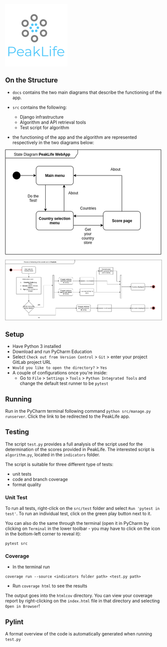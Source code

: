 ![Logo](src/static/87624d5c-f314-4a04-ab73-fb5cbc323835_200x200.png)

## On the Structure
* `docs` contains the two main diagrams that describe the functioning of the app.
* `src` contains the following:
    - Django infrastructure
    - Algorithm and API retrieval tools
    - Test script for algorithm
    
* the functioning of the app and the algorithm are represented respectively in the two diagrams below:

![App](docs/State%20Diagram%20of%20PeakLife.png)

![Logo](docs/Score_Algorithm.png)

## Setup
* Have Python 3 installed
* Download and run PyCharm Education
* Select `Check out from Version Control` > `Git` > enter your project GitLab project URL
* `Would you like to open the directory?` > `Yes`
* A couple of configurations once you're inside:
    * Go to `File` > `Settings` > `Tools` > `Python Integrated Tools` and change the default test runner to be `pytest`

## Running
Run in the PyCharm terminal following command `python src/manage.py runserver`. Click the link to be redirected to the PeakLife app.

## Testing

The script `test.py` provides a full analysis of the script used for the determination of the scores provided in PeakLife. The interested script is `algorithm.py`, located in the `indicators` folder.

The script is suitable for three different type of tests:
- unit tests
- code and branch coverage
- format quality

### Unit Test

To run all tests, right-click on the `src/test` folder and select
 `Run 'pytest in test'`. To run an individual test, click on the green 
 play button next to it.

You can also do the same through the terminal (open it in PyCharm by clicking on `Terminal` in the lower toolbar - you may have to click on the icon in the bottom-left corner to reveal it):

```
pytest src
```

### Coverage
- In the terminal run 
``` 
coverage run --source <indicators folder path> <test.py path>
```

- Run `coverage html` to see the results

The output goes into the `htmlcov` directory. You can view your coverage report by right-clicking on the `index.html` file in that directory and selecting `Open in Browser`!

## Pylint
A format overview of the code is automatically generated when running `test.py`
